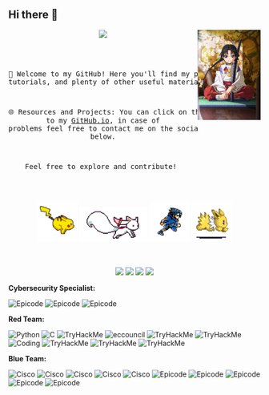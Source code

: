 ## Hi there 👋

<div align="center">
<img src="https://github.com/EmuloFra/EmuloFra/blob/main/elusivesamurai.jpg" width="25%" align="right" />
<img src="https://readme-typing-svg.demolab.com?font=Inconsolata&weight=500&size=50&duration=4000&pause=300&color=A7A459&center=true&vCenter=true&multiline=true&repeat=false&random=false&width=1300&height=140&lines=Hello!;I'm+Francesco%2C+a+cybersecurity+specialist+%E2%9C%A9" width="70%" />
<br><br>
<pre>
    
👋 Welcome to my GitHub!
Here you'll find my projects, hands-on tutorials, and plenty of other useful material.

🌐 Resources and Projects:
You can click on this link to gain access to my [GitHub.io](https://emulofra.github.io/),
in case of problems feel free to contact me on the social networks 
which you find below.

Feel free to explore and contribute!
</pre>
<br><br>
<img src="https://github.com/EmuloFra/EmuloFra/blob/main/pika.gif" height="80" />
<img src="https://github.com/EmuloFra/EmuloFra/blob/main/kyubey.gif" height="70" />
<img src="https://github.com/EmuloFra/EmuloFra/blob/main/sasuke.gif" height="80" />
<img src="https://github.com/EmuloFra/EmuloFra/blob/main/jolteon.gif" height="80" />
<br><br><br>
    
[![](https://img.shields.io/badge/linkedin-0a66c2?logo=linkedin)](http://linkedin.com/in/emulo-francesco)
[![](https://img.shields.io/badge/tryhackme-FF6364?logo=tryhackme)](https://tryhackme.com/p/DiidroBot)
[![](https://img.shields.io/badge/tutorials-ff66ab?logo=github)](https://emulofra.github.io/)
[![](https://img.shields.io/badge/hackthebox-F5F5DC?logo=hackthebox)](https://www.google.it/?hl=it)
</div>




**Cybersecurity Specialist:**

![Epicode](https://img.shields.io/badge/OperatingSystems-Windows/Linux-informational?style=flat&logo=epicode&logoColor=white&color=6aa6f8)
![Epicode](https://img.shields.io/badge/VulnerabilityAssessment-PenetrationTesting-informational?style=flat&logo=epicode&logoColor=white&color=6aa6f8)
![Epicode](https://img.shields.io/badge/Networking-NetworkConfiguration-informational?style=flat&logo=epicode&logoColor=white&color=6aa6f8)


**Red Team:**

![Python](https://img.shields.io/badge/Code-Python-informational?style=flat&logo=python&logoColor=white&color=6aa6f8)
![C](https://img.shields.io/badge/Code-C-informational?style=flat&logo=C&logoColor=white&color=6aa6f8)
![TryHackMe](https://img.shields.io/badge/Jr.Pentester-OWASP-informational?style=flat&logo=tryhackme&logoColor=white&color=6aa6f8)
![eccouncil](https://img.shields.io/badge/Human-SocialEngineering-informational?style=flat&logo=ecocouncil&logoColor=white&color=6aa6f8)
![TryHackMe](https://img.shields.io/badge/WebFundamentals-BurpSuite-informational?style=flat&logo=tryhackme&logoColor=white&color=6aa6f8)
![TryHackMe](https://img.shields.io/badge/Jr.Pentester-Metasploit-informational?style=flat&logo=tryhackme&logoColor=white&color=6aa6f8)
![Coding](https://img.shields.io/badge/Scripting-Powershell&Bash-informational?style=flat&logo=bash&logoColor=white&color=6aa6f8)
![TryHackMe](https://img.shields.io/badge/WebFundamentals-SQLi-informational?style=flat&logo=tryhackme&logoColor=white&color=6aa6f8)
![TryHackMe](https://img.shields.io/badge/WebFundamentals-XSS-informational?style=flat&logo=tryhackme&logoColor=white&color=6aa6f8)
![TryHackMe](https://img.shields.io/badge/Jr.Pentester-PrivilegeEscalation-informational?style=flat&logo=tryhackme&logoColor=white&color=6aa6f8)

**Blue Team:**

![Cisco](https://img.shields.io/badge/NetworkDefense-Firewall-informational?style=flat&logo=cisco&logoColor=white&color=6aa6f8)
![Cisco](https://img.shields.io/badge/NetworkDefense-Hardening-informational?style=flat&logo=cisco&logoColor=white&color=6aa6f8)
![Cisco](https://img.shields.io/badge/NetworkDefense-SecurityControls-informational?style=flat&logo=cisco&logoColor=white&color=6aa6f8)
![Cisco](https://img.shields.io/badge/NetworkDefense-IncidentResponse-informational?style=flat&logo=cisco&logoColor=white&color=6aa6f8)
![Cisco](https://img.shields.io/badge/RiskManagement-RiskAssessment-informational?style=flat&logo=cisco&logoColor=white&color=6aa6f8)
![Epicode](https://img.shields.io/badge/BlueTeam-DigitalForensics-informational?style=flat&logo=epicode&logoColor=white&color=6aa6f8)
![Epicode](https://img.shields.io/badge/BlueTeam-VulnerabilityManagement-informational?style=flat&logo=epicode&logoColor=white&color=6aa6f8)
![Epicode](https://img.shields.io/badge/BlueTeam-ThreatHunting-informational?style=flat&logo=epicode&logoColor=white&color=6aa6f8)
![Epicode](https://img.shields.io/badge/BlueTeam-Wireshark-informational?style=flat&logo=epicode&logoColor=white&color=6aa6f8)
![Epicode](https://img.shields.io/badge/BlueTeam-Reporting&Analysis-informational?style=flat&logo=epicode&logoColor=white&color=6aa6f8)



